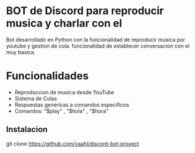# BOT de Discord para reproducir musica y charlar con el

Bot desarrollado en Python con la funcionalidad de reproducir musica por youtube y gestion de cola.
funcionalidad de establecer conversacion con el muy basica.

# Funcionalidades

- Reproduccion de musica desde YouTube
- Sistema de Colas
- Respuestas genericas a comandos especificos
- Comandos: "$play" , "$hola" , "$hora"

## Instalacion 

git clone https://github.com/vaahl/discord-bot-proyect


